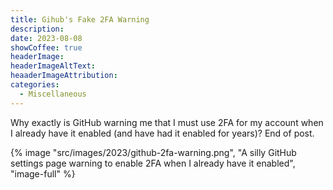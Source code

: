 ```yaml
---
title: Gihub's Fake 2FA Warning
description: 
date: 2023-08-08
showCoffee: true
headerImage: 
headerImageAltText: 
heaaderImageAttribution: 
categories:
  - Miscellaneous
---
```


Why exactly is GitHub warning me that I must use 2FA for my account when I already have it enabled (and have had it enabled for years)? End of post.

{% image "src/images/2023/github-2fa-warning.png", "A silly GitHub settings page warning to enable 2FA when I already have it enabled", "image-full" %}